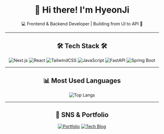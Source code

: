 <div align="center">

# 👋 Hi there! I'm HyeonJi  
💻 Frontend & Backend Developer | Building from UI to API 🚀


---

## 🛠 Tech Stack 🛠
![Next.js](https://img.shields.io/badge/Next.js-000000?style=for-the-badge&logo=next.js&logoColor=white)
![React](https://img.shields.io/badge/React-61DAFB?style=for-the-badge&logo=react&logoColor=black)
![TailwindCSS](https://img.shields.io/badge/Tailwind_CSS-06B6D4?style=for-the-badge&logo=tailwind-css&logoColor=white)
![JavaScript](https://img.shields.io/badge/JavaScript-F7DF1E?style=for-the-badge&logo=javascript&logoColor=black)
![FastAPI](https://img.shields.io/badge/FastAPI-009688?style=for-the-badge&logo=fastapi&logoColor=white)
![Spring Boot](https://img.shields.io/badge/Spring_Boot-6DB33F?style=for-the-badge&logo=spring-boot&logoColor=white)

---

## 📊 Most Used Languages
![Top Langs](https://github-readme-stats.vercel.app/api/top-langs/?username=hyeon318&layout=compact&theme=highcontrast)

---

## 🌱 SNS & Portfolio
[![Portfolio](https://img.shields.io/badge/Portfolio-000000?style=for-the-badge&logo=vercel&logoColor=white)](https://since1994-oasis-portfolio.vercel.app/)
[![Tech Blog](https://img.shields.io/badge/Tech%20Blog-20C997?style=for-the-badge&logo=velog&logoColor=white)](https://spidey00.tistory.com/)

</div>
